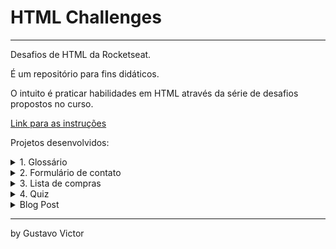 # HTML Challenges 

<hr>


Desafios de HTML da Rocketseat. 

É um repositório para fins didáticos. 

O intuito é praticar habilidades em HTML através da série de desafios propostos no curso. 

<p><a href='https://efficient-sloth-d85.notion.site/Desafios-HTML-ed0f6368d34d44ffab92686b9dc93229' target='_blank'>Link para as instruções</a></p> 

Projetos desenvolvidos: 

<details>
    <summary>1. Glossário</summary>
    <ul>
        <li>Glossário simples em html usando tags como dl, dt e dd</li>
        <li><a href='./glossary.html'>Link da página</a></li>    
    </ul>
</details>

<details>
    <summary>2. Formulário de contato</summary>
    <ul>
        <li>Formulário de contato com nome, email, comentário e assunto</li>
        <li><a href='./contact.html'>Link da página</a></li>    
    </ul>
</details>

<details>
    <summary>3. Lista de compras </summary>
    <ul>
        <li>Lista de compras simples usando checkbox</li>
        <li><a href='./shopping-list.html'>Link da página</a></li>    
    </ul>
</details>

<details>
    <summary>4. Quiz</summary>
    <ul>
        <li>Quiz usando form e lista ordenada</li>
        <li><a href='./quiz.html'>Link da página</a></li>    
    </ul>
</details>

<details>
    <summary>Blog Post</summary>
    <ul>
        <li>Página de post de blog usando tags html semânticas como article e aside</li>
        <li><a href='./blog-post.html'>Link da página</a></li>    
    </ul>
</details>

<hr>

by Gustavo Victor
